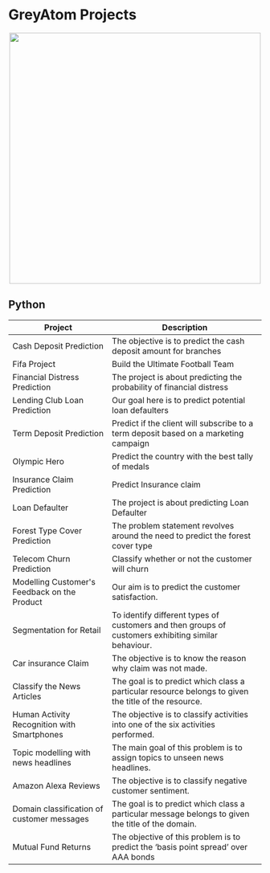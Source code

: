# GreyAtom Projects

<p align="center"> 
<img src="https://greyatom.com/static/assets/images/temp/site-images/logo/greyatom-logo.d65fc29b718b.svg" width="500">
</p>


## Python
| Project | Description |
| --- | --- | 
| Cash Deposit Prediction | The objective is to predict the cash deposit amount for branches |
| Fifa Project | Build the Ultimate Football Team |
| Financial Distress Prediction | The project is about predicting the probability of financial distress |
| Lending Club Loan Prediction | Our goal here is to predict potential loan defaulters |
| Term Deposit Prediction | Predict if the client will subscribe to a term deposit based on a marketing campaign |
| Olympic Hero | Predict the country with the best tally of medals |
| Insurance Claim Prediction | Predict Insurance claim |
| Loan Defaulter | The project is about predicting Loan Defaulter |
| Forest Type Cover Prediction | The problem statement revolves around the need to predict the forest cover type |
| Telecom Churn Prediction | Classify whether or not the customer will churn |
| Modelling Customer's Feedback on the Product | Our aim is to predict the customer satisfaction. |
| Segmentation for Retail | To identify different types of customers and then groups of customers exhibiting similar behaviour. |
| Car insurance Claim | The objective is to know the reason why claim was not made. |
| Classify the News Articles | The goal is to predict which class a particular resource belongs to given the title of the resource. |
| Human Activity Recognition with Smartphones | The objective is to classify activities into one of the six activities performed.|
| Topic modelling with news headlines | The main goal of this problem is to assign topics to unseen news headlines. |
| Amazon Alexa Reviews | The objective is to classify negative customer sentiment. |
| Domain classification of customer messages | The goal is to predict which class a particular message belongs to given the title of the domain. |
| Mutual Fund Returns | The objective of this problem is to predict the ‘basis point spread’ over AAA bonds |

